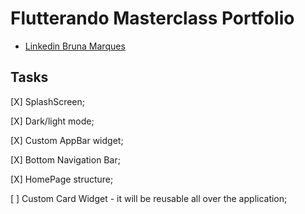 # Flutterando Masterclass Portfolio
- [Linkedin Bruna Marques](https://www.linkedin.com/in/bruna-r-marques/)

## Tasks

[X] SplashScreen;

[X] Dark/light mode;

[X] Custom AppBar widget;

[X] Bottom Navigation Bar;

[X] HomePage structure;

[ ] Custom Card Widget - it will be reusable all over the application;

